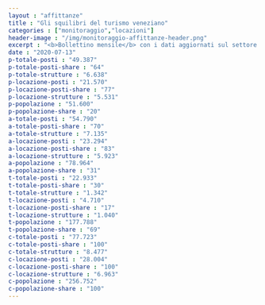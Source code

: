 ```yaml
---
layout : "affittanze"
title : "Gli squilibri del turismo veneziano"
categories : ["monitoraggio","locazioni"]
header-image : "/img/monitoraggio-affittanze-header.png"
excerpt : "<b>Bollettino mensile</b> con i dati aggiornati sul settore ricettivo alberghiero ed extra-alberghiero. confrontati con quelli sulla popolazione. Scopri. attraverso grafici e mappe interattive. le dinamiche di squilibrio che sottraggono abitazioni residenziali in favore del settore turistico."
date : "2020-07-13"
p-totale-posti : "49.387"
p-totale-posti-share : "64"
p-totale-strutture : "6.638"
p-locazione-posti : "21.570"
p-locazione-posti-share : "77"
p-locazione-strutture : "5.531"
p-popolazione : "51.600"
p-popolazione-share : "20"
a-totale-posti : "54.790"
a-totale-posti-share : "70"
a-totale-strutture : "7.135"
a-locazione-posti : "23.294"
a-locazione-posti-share : "83"
a-locazione-strutture : "5.923"
a-popolazione : "78.964"
a-popolazione-share : "31"
t-totale-posti : "22.933"
t-totale-posti-share : "30"
t-totale-strutture : "1.342"
t-locazione-posti : "4.710"
t-locazione-posti-share : "17"
t-locazione-strutture : "1.040"
t-popolazione : "177.788"
t-popolazione-share : "69"
c-totale-posti : "77.723"
c-totale-posti-share : "100"
c-totale-strutture : "8.477"
c-locazione-posti : "28.004"
c-locazione-posti-share : "100"
c-locazione-strutture : "6.963"
c-popolazione : "256.752"
c-popolazione-share : "100"
---
```


